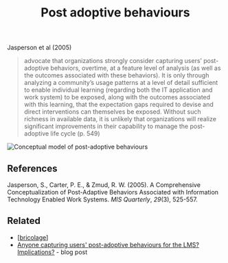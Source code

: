 ﻿---
title: Post adoptive behaviours
---
Jasperson et al (2005)
> advocate that organizations strongly consider capturing users’ post-adoptive behaviors, overtime, at a feature level of analysis (as well as the outcomes associated with these behaviors). It is only through analyzing a community’s usage patterns at a level of detail sufficient to enable individual learning (regarding both the IT application and work system) to be exposed, along with the outcomes associated with this learning, that the expectation gaps required to devise and direct interventions can themselves be exposed. Without such richness in available data, it is unlikely that organizations will realize significant improvements in their capability to manage the post-adoptive life cycle (p. 549)

![Conceptual model of post-adoptive behaviours](https://djon.es/assets/memex/sense/Bricolage/post-adoptive-behaviours-conceptual-model.png)
    
## References

Jasperson, S., Carter, P. E., & Zmud, R. W. (2005). A Comprehensive Conceptualization of Post-Adaptive Behaviors Associated with Information Technology Enabled Work Systems. *MIS Quarterly*, *29*(3), 525-557.

## Related

- [[bricolage]]
- [Anyone capturing users' post-adoptive behaviours for the LMS? Implications?](https://djon.es/blog/2015/10/31/anyone-capturing-users-post-adoptive-behaviours-for-the-lms-implications/) - blog post 

[//begin]: # "Autogenerated link references for markdown compatibility"
[bricolage]: bricolage "Bricolage"
[//end]: # "Autogenerated link references"